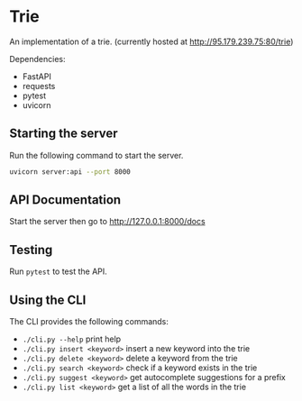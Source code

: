 # Trie
An implementation of a trie. (currently hosted at http://95.179.239.75:80/trie)

Dependencies:
- FastAPI
- requests
- pytest
- uvicorn

## Starting the server
Run the following command to start the server.
```bash
uvicorn server:api --port 8000
```

## API Documentation
Start the server then go to http://127.0.0.1:8000/docs

## Testing
Run `pytest` to test the API.

## Using the CLI
The CLI provides the following commands:
- `./cli.py --help` print help
- `./cli.py insert <keyword>` insert a new keyword into the trie
- `./cli.py delete <keyword>` delete a keyword from the trie
- `./cli.py search <keyword>` check if a keyword exists in the trie
- `./cli.py suggest <keyword>` get autocomplete suggestions for a prefix
- `./cli.py list <keyword>` get a list of all the words in the trie
